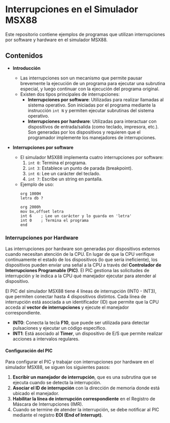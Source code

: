 # Interrupciones en el Simulador MSX88

Este repositorio contiene ejemplos de programas que utilizan interrupciones por software y hardware en el simulador MSX88.

## Contenidos

- **Introducción**
  - Las interrupciones son un mecanismo que permite pausar brevemente la ejecución de un programa para ejecutar una subrutina especial, y luego continuar con la ejecución del programa original.
  - Existen dos tipos principales de interrupciones:
    - **Interrupciones por software**: Utilizadas para realizar llamadas al sistema operativo. Son iniciadas por el programa mediante la instrucción `int N` y permiten ejecutar subrutinas del sistema operativo.
    - **Interrupciones por hardware**: Utilizadas para interactuar con dispositivos de entrada/salida (como teclado, impresora, etc.). Son generadas por los dispositivos y requieren que el programador implemente los manejadores de interrupciones.

- **Interrupciones por software**
  - El simulador MSX88 implementa cuatro interrupciones por software:
    1. `int 0`: Termina el programa.
    2. `int 3`: Establece un punto de parada (breakpoint).
    3. `int 6`: Lee un carácter del teclado.
    4. `int 7`: Escribe un string en pantalla.
  - Ejemplo de uso:
    ```assembly
    org 1000H
    letra db ?
    
    org 2000h
    mov bx,offset letra
    int 6    ; Lee un carácter y lo guarda en 'letra'
    int 0    ; Termina el programa
    end
    ```

### Interrupciones por Hardware

Las interrupciones por hardware son generadas por dispositivos externos cuando necesitan atención de la CPU. En lugar de que la CPU verifique continuamente el estado de los dispositivos (lo que sería ineficiente), los dispositivos pueden enviar una señal a la CPU a través del **Controlador de Interrupciones Programable (PIC)**. El PIC gestiona las solicitudes de interrupción y le indica a la CPU qué manejador ejecutar para atender al dispositivo.

El PIC del simulador MSX88 tiene 4 líneas de interrupción (INT0 - INT3), que permiten conectar hasta 4 dispositivos distintos. Cada línea de interrupción está asociada a un identificador (ID) que permite que la CPU acceda al **vector de interrupciones** y ejecute el manejador correspondiente.

- **INT0**: Conecta la tecla **F10**, que puede ser utilizada para detectar pulsaciones y ejecutar un código específico.
- **INT1**: Está asociado al **Timer**, un dispositivo de E/S que permite realizar acciones a intervalos regulares.

#### Configuración del PIC

Para configurar el PIC y trabajar con interrupciones por hardware en el simulador MSX88, se siguen los siguientes pasos:

1. **Escribir un manejador de interrupción**, que es una subrutina que se ejecuta cuando se detecta la interrupción.
2. **Asociar el ID de interrupción** con la dirección de memoria donde está ubicado el manejador.
3. **Habilitar la línea de interrupción correspondiente** en el Registro de Máscara de Interrupciones (IMR).
4. Cuando se termine de atender la interrupción, se debe notificar al PIC mediante el registro **EOI (End of Interrupt)**.
